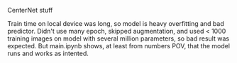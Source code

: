 CenterNet stuff

Train time on local device was long, so model is heavy overfitting and bad predictor. Didn't use many epoch, skipped augmentation, and used < 1000 training images on model with several million parameters, so bad result was expected. But main.ipynb shows, at least from numbers POV, that the model runs and works as intented.

